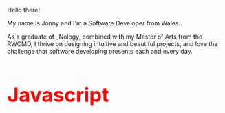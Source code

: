 Hello there! 

My name is Jonny and I'm a Software Developer from Wales.

As a graduate of _Nology, combined with my Master of Arts from the RWCMD, I thrive on designing intuitive and beautiful projects, and love the challenge that software developing presents each and every day.

<!-- <h1>Javascript<h1> -->

<h1 style="color:red;font-size:46px;">
      Javascript
    </h1>
